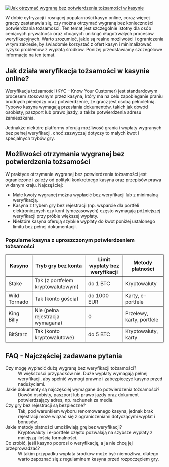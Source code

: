 [![Jak otrzymać wygraną bez potwierdzenia tożsamości w kasynie](https://123-caf.pages.dev/gitsignup.png)](https://vrmoo.ru/Bt82HjjY)

<div> <p>W dobie cyfryzacji i rosnącej popularności kasyn online, coraz więcej graczy zastanawia się, czy można otrzymać wygraną bez konieczności potwierdzania tożsamości. Ten temat jest szczególnie istotny dla osób ceniących prywatność oraz chcących uniknąć długotrwałych procesów weryfikacyjnych. Warto zrozumieć, jakie są realne możliwości i ograniczenia w tym zakresie, by świadomie korzystać z ofert kasyn i minimalizować ryzyko problemów z wypłatą środków. Poniżej przedstawiamy szczegółowe informacje na ten temat.</p>  <h2>Jak działa weryfikacja tożsamości w kasynie online?</h2> <p>Weryfikacja tożsamości (KYC – Know Your Customer) jest standardowym procesem stosowanym przez kasyna, który ma na celu zapobieganie praniu brudnych pieniędzy oraz potwierdzenie, że gracz jest osobą pełnoletnią. Typowo kasyna wymagają przesłania dokumentów, takich jak dowód osobisty, paszport lub prawo jazdy, a także potwierdzenia adresu zamieszkania.</p> <p>Jednakże niektóre platformy oferują możliwość grania i wypłaty wygranych bez pełnej weryfikacji, choć zazwyczaj dotyczy to małych kwot i specjalnych trybów gry.</p>  <h2>Możliwości otrzymania wygranej bez potwierdzenia tożsamości</h2> <p>W praktyce otrzymanie wygranej bez potwierdzenia tożsamości jest ograniczone i zależy od polityki konkretnego kasyna oraz przepisów prawa w danym kraju. Najczęściej:</p> <ul>   <li>Małe kwoty wygranej można wypłacić bez weryfikacji lub z minimalną weryfikacją.</li>   <li>Kasyna z trybem gry bez rejestracji (np. wsparcie dla portfeli elektronicznych czy kont tymczasowych) często wymagają późniejszej weryfikacji przy próbie większej wypłaty.</li>   <li>Niektóre kasyna oferują szybkie wypłaty do kwot poniżej ustalonego limitu bez pełnej dokumentacji.</li> </ul>  <h3>Popularne kasyna z uproszczonym potwierdzeniem tożsamości</h3> <table border="1" cellpadding="6" cellspacing="0">   <thead>     <tr>       <th>Kasyno</th>       <th>Tryb gry bez konta</th>       <th>Limit wypłaty bez weryfikacji</th>       <th>Metody płatności</th>     </tr>   </thead>   <tbody>     <tr>       <td>Stake</td>       <td>Tak (z portfelem kryptowalutowym)</td>       <td>do 1 BTC</td>       <td>Kryptowaluty</td>     </tr>     <tr>       <td>Wild Tornado</td>       <td>Tak (konto gościa)</td>       <td>do 1000 EUR</td>       <td>Karty, e-portfele</td>     </tr>     <tr>       <td>King Billy</td>       <td>Nie (pełna rejestracja wymagana)</td>       <td>0</td>       <td>Przelewy, karty, portfele</td>     </tr>     <tr>       <td>BitStarz</td>       <td>Tak (konto kryptowalutowe)</td>       <td>do 5 BTC</td>       <td>Kryptowaluty, karty</td>     </tr>   </tbody> </table>  <h2>FAQ - Najczęściej zadawane pytania</h2> <dl>   <dt>Czy mogę wypłacić dużą wygraną bez weryfikacji tożsamości?</dt>   <dd>W większości przypadków nie. Duże wypłaty wymagają pełnej weryfikacji, aby spełnić wymogi prawne i zabezpieczyć kasyno przed nadużyciami.</dd>    <dt>Jakie dokumenty są najczęściej wymagane do potwierdzenia tożsamości?</dt>   <dd>Dowód osobisty, paszport lub prawo jazdy oraz dokument potwierdzający adres, np. rachunek za media.</dd>    <dt>Czy gry bez rejestracji są bezpieczne?</dt>   <dd>Tak, pod warunkiem wyboru renomowanego kasyna, jednak brak rejestracji może wiązać się z ograniczeniami dotyczącymi wypłat i bonusów.</dd>    <dt>Jakie metody płatności umożliwiają grę bez weryfikacji?</dt>   <dd>Kryptowaluty i e-portfele często pozwalają na szybsze wypłaty z mniejszą ilością formalności.</dd>    <dt>Co zrobić, jeśli kasyno poprosi o weryfikację, a ja nie chcę jej przeprowadzać?</dt>   <dd>W takim przypadku wypłata środków może być niemożliwa, dlatego warto zapoznać się z regulaminem kasyna przed rozpoczęciem gry.</dd> </dl> </div>